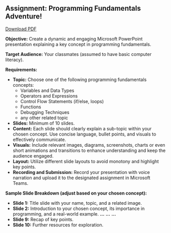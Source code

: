 ## Assignment: Programming Fundamentals Adventure!

[Download PDF](matlab-assign1.md)

**Objective:** Create a dynamic and engaging Microsoft PowerPoint presentation explaining a key concept in programming fundamentals. 

**Target Audience:** Your classmates (assumed to have basic computer literacy).

**Requirements:**

* **Topic:** Choose one of the following programming fundamentals concepts:
    * Variables and Data Types
    * Operators and Expressions
    * Control Flow Statements (if/else, loops)
    * Functions
    * Debugging Techniques
    * any other related topic
* **Slides:** Minimum of 10 slides.
* **Content:** Each slide should clearly explain a sub-topic within your chosen concept. Use concise language, bullet points, and visuals to effectively communicate.
* **Visuals:** Include relevant images, diagrams, screenshots, charts or even short animations and transitions to enhance understanding and keep the audience engaged.
* **Layout:** Utilize different slide layouts to avoid monotony and highlight key points.
* **Recording and Submission:** Record your presentation with voice narration and upload it to the designated assignment in Microsoft Teams.

**Sample Slide Breakdown (adjust based on your chosen concept):**

* **Slide 1:** Title slide with your name, topic, and a related image.
* **Slide 2:** Introduction to your chosen concept, its importance in programming, and a real-world example.
**...**
**...**
**...**
* **Slide 9:** Recap of key points.
* **Slide 10:** Further resources for exploration.




